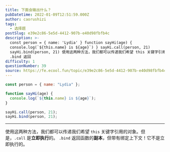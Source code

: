 ```yaml
---
title: 下面会输出什么？
pubDatetime: 2022-01-09T12:51:59.000Z
author: caorushizi
tags:
  - 选择题
postSlug: e39e2c86-5e5d-4412-907b-e40d98fbfb4c
description: >-
  const person = { name: 'Lydia' } function sayHi(age) {
  console.log(`${this.name} is ${age}`) } sayHi.call(person, 21)
  sayHi.bind(person, 21) 使用这两种方法，我们都可以传递我们希望 this 关键字引用的对象。但是，.call 是立即执行的。
  .bind 返回
difficulty: 1
questionNumber: 39
source: https://fe.ecool.fun/topic/e39e2c86-5e5d-4412-907b-e40d98fbfb4c
---
```


```javascript
const person = { name: "Lydia" };

function sayHi(age) {
  console.log(`${this.name} is ${age}`);
}

sayHi.call(person, 21);
sayHi.bind(person, 21);
```

---

使用这两种方法，我们都可以传递我们希望 `this` 关键字引用的对象。但是，`.call` 是**立即执行**的。
`.bind` 返回函数的**副本**，但带有绑定上下文！它不是立即执行的。
